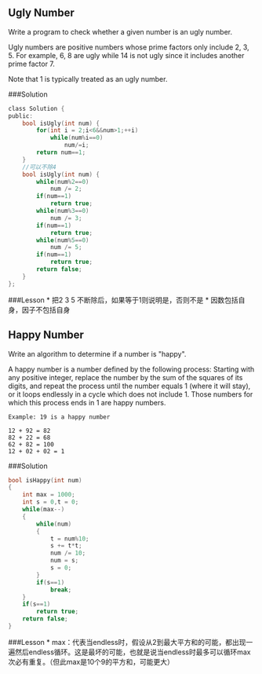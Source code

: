 ## Ugly Number

Write a program to check whether a given number is an ugly number.

Ugly numbers are positive numbers whose prime factors only include 2, 3, 5. For example, 6, 8 are ugly while 14 is not ugly since it includes another prime factor 7.

Note that 1 is typically treated as an ugly number.

###Solution
```C
class Solution {
public:
    bool isUgly(int num) {
        for(int i = 2;i<6&&num>1;++i)
            while(num%i==0)
                num/=i;
        return num==1;
    }
    //可以不除4
    bool isUgly(int num) {
        while(num%2==0)
            num /= 2;
        if(num==1)
            return true;
        while(num%3==0)
            num /= 3;
        if(num==1)
            return true;
        while(num%5==0)
            num /= 5;
        if(num==1)
            return true;
        return false;
    }
};
```
###Lesson
* 
把2 3 5 不断除后，如果等于1则说明是，否则不是
* 
因数包括自身，因子不包括自身

## Happy Number

Write an algorithm to determine if a number is "happy".

A happy number is a number defined by the following process: Starting with any positive integer, replace the number by the sum of the squares of its digits, and repeat the process until the number equals 1 (where it will stay), or it loops endlessly in a cycle which does not include 1. Those numbers for which this process ends in 1 are happy numbers.

```
Example: 19 is a happy number

12 + 92 = 82
82 + 22 = 68
62 + 82 = 100
12 + 02 + 02 = 1
```
###Solution
```C
bool isHappy(int num)
{
    int max = 1000;
    int s = 0,t = 0;
    while(max--)
    {
        while(num)
        {
            t = num%10;
            s += t*t;
            num /= 10;
            num = s;
            s = 0;
        }
        if(s==1)
            break;
    }
    if(s==1)
        return true;
    return false;
}
```
###Lesson
* 
max：代表当endless时，假设从2到最大平方和的可能，都出现一遍然后endless循环。这是最坏的可能，也就是说当endless时最多可以循环max次必有重复。（但此max是10个9的平方和，可能更大）